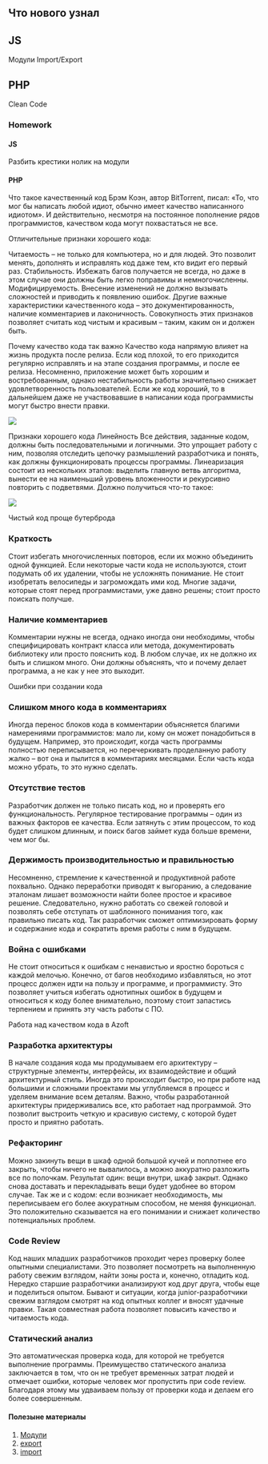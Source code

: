 ## Что нового узнал 
## JS 
Модули
Import/Export




## PHP 
Clean Code

### Homework
#### JS 
Разбить крестики нолик на модули 



#### PHP 

Что такое качественный код
Брэм Коэн, автор BitTorrent, писал: «То, что мог бы написать любой идиот, обычно имеет качество написанного идиотом». И действительно, несмотря на постоянное пополнение рядов программистов, качеством кода могут похвастаться не все. 

Отличительные признаки хорошего кода:

Читаемость – не только для компьютера, но и для людей. Это позволит менять, дополнять и исправлять код даже тем, кто видит его первый раз.
Стабильность. Избежать багов получается не всегда, но даже в этом случае они должны быть легко поправимы и немногочисленны.
Модифицируемость. Внесение изменений не должно вызывать сложностей и приводить к появлению ошибок.
Другие важные характеристики качественного кода – это документированность, наличие комментариев и лаконичность. Совокупность этих признаков позволяет считать код чистым и красивым – таким, каким он и должен быть.

Почему качество кода так важно
Качество кода напрямую влияет на жизнь продукта после релиза. Если код плохой, то его приходится регулярно исправлять и на этапе создания программы, и после ее релиза. Несомненно, приложение может быть хорошим и востребованным, однако нестабильность работы значительно снижает удовлетворенность пользователей. Если же код хороший, то в дальнейшем даже не участвовавшие в написании кода программисты могут быстро внести правки. 



![](https://github.com/amikhailau-sc/Intership/blob/main/19_day/image/Комикс.jpg)

Признаки хорошего кода
Линейность
Все действия, заданные кодом, должны быть последовательными и логичными. Это упрощает работу с ним, позволяя отследить цепочку размышлений разработчика и понять, как должны функционировать процессы программы. Линеаризация состоит из нескольких этапов: выделить главную ветвь алгоритма, вынести ее на наименьший уровень вложенности и рекурсивно повторить с подветвями. Должно получиться что-то такое:

![](https://github.com/amikhailau-sc/Intership/blob/main/19_day/image/Приготовление-бутерброда-1.jpg)

Чистый код проще бутерброда

### Краткость
Стоит избегать многочисленных повторов, если их можно объединить одной функцией. Если некоторые части кода не используются, стоит подумать об их удалении, чтобы не усложнять понимание. Не стоит изобретать велосипеды и загромождать ими код. Многие задачи, которые стоят перед программистами, уже давно решены; стоит просто поискать получше.

### Наличие комментариев
Комментарии нужны не всегда, однако иногда они необходимы, чтобы специфицировать контракт класса или метода, документировать библиотеку или просто пояснить код. В любом случае, их не должно их быть и слишком много. Они должны объяснять, что и почему делает программа, а не как у нее это выходит.

Ошибки при создании кода
### Слишком много кода в комментариях
Иногда перенос блоков кода в комментарии объясняется благими намерениями программистов: мало ли, кому он может понадобиться в будущем. Например, это происходит, когда часть программы полностью переписывается, но перечеркивать проделанную работу жалко – вот она и пылится в комментариях месяцами. Если часть кода можно убрать, то это нужно сделать.

### Отсутствие тестов
Разработчик должен не только писать код, но и проверять его функциональность. Регулярное тестирование программы – один из важных факторов ее качества. Если затянуть с этим процессом, то код будет слишком длинным, и поиск багов займет куда больше времени, чем мог бы.

### Держимость производительностью и правильностью
Несомненно, стремление к качественной и продуктивной работе похвально. Однако переработки приводят к выгоранию, а следование эталонам лишает возможности найти более простое и красивое решение. Следовательно, нужно работать со свежей головой и позволять себе отступать от шаблонного понимания того, как правильно писать код. Так разработчик сможет оптимизировать форму и содержание кода и сократить время работы с ним в будущем.

### Война с ошибками
Не стоит относиться к ошибкам с ненавистью и яростно бороться с каждой мелочью. Конечно, от багов необходимо избавляться, но этот процесс должен идти на пользу и программе, и программисту. Это позволяет учиться избегать однотипных ошибок в будущем и относиться к коду более внимательно, поэтому стоит запастись терпением и принять эту часть работы с ПО.

Работа над качеством кода в Azoft
### Разработка архитектуры
В начале создания кода мы продумываем его архитектуру – структурные элементы, интерфейсы, их взаимодействие и общий архитектурный стиль. Иногда это происходит быстро, но при работе над большими и сложными проектами мы углубляемся в процесс и уделяем внимание всем деталям. Важно, чтобы разработанной архитектуры придерживались все, кто работает над программой. Это позволит выстроить четкую и красивую систему, с которой будет просто и приятно работать. 

### Рефакторинг
Можно закинуть вещи в шкаф одной большой кучей и поплотнее его закрыть, чтобы ничего не вывалилось, а можно аккуратно разложить все по полочкам. Результат один: вещи внутри, шкаф закрыт. Однако снова доставать и перекладывать вещи будет удобнее во втором случае. Так же и с кодом: если возникает необходимость, мы переписываем его более аккуратным способом, не меняя функционал. Это положительно сказывается на его понимании и снижает количество потенциальных проблем.

### Code Review
Код наших младших разработчиков проходит через проверку более опытными специалистами. Это позволяет посмотреть на выполненную работу свежим взглядом, найти зоны роста и, конечно, отладить код. Нередко старшие разработчики анализируют код друг друга, чтобы еще и поделиться опытом. Бывают и ситуации, когда junior-разработчики свежим взглядом смотрят на код опытных коллег и вносят удачные правки. Такая совместная работа позволяет повысить качество и читаемость кода.

### Статический анализ
Это автоматическая проверка кода, для которой не требуется выполнение программы. Преимущество статического анализа заключается в том, что он не требует временных затрат людей и отмечает ошибки, которые человек мог пропустить при code review. Благодаря этому мы удваиваем пользу от проверки кода и делаем его более совершенным.




#### Полезыне материалы
1. [Модули](https://learn.javascript.ru/modules)
2. [export](https://developer.mozilla.org/ru/docs/Web/JavaScript/Reference/Statements/export)
3. [import](https://developer.mozilla.org/ru/docs/Web/JavaScript/Reference/Statements/import)






